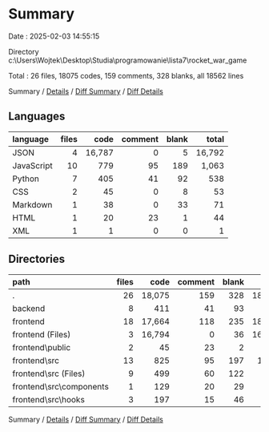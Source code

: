 # Summary

Date : 2025-02-03 14:55:15

Directory c:\\Users\\Wojtek\\Desktop\\Studia\\programowanie\\lista7\\rocket_war_game

Total : 26 files,  18075 codes, 159 comments, 328 blanks, all 18562 lines

Summary / [Details](details.md) / [Diff Summary](diff.md) / [Diff Details](diff-details.md)

## Languages
| language | files | code | comment | blank | total |
| :--- | ---: | ---: | ---: | ---: | ---: |
| JSON | 4 | 16,787 | 0 | 5 | 16,792 |
| JavaScript | 10 | 779 | 95 | 189 | 1,063 |
| Python | 7 | 405 | 41 | 92 | 538 |
| CSS | 2 | 45 | 0 | 8 | 53 |
| Markdown | 1 | 38 | 0 | 33 | 71 |
| HTML | 1 | 20 | 23 | 1 | 44 |
| XML | 1 | 1 | 0 | 0 | 1 |

## Directories
| path | files | code | comment | blank | total |
| :--- | ---: | ---: | ---: | ---: | ---: |
| . | 26 | 18,075 | 159 | 328 | 18,562 |
| backend | 8 | 411 | 41 | 93 | 545 |
| frontend | 18 | 17,664 | 118 | 235 | 18,017 |
| frontend (Files) | 3 | 16,794 | 0 | 36 | 16,830 |
| frontend\\public | 2 | 45 | 23 | 2 | 70 |
| frontend\\src | 13 | 825 | 95 | 197 | 1,117 |
| frontend\\src (Files) | 9 | 499 | 60 | 122 | 681 |
| frontend\\src\\components | 1 | 129 | 20 | 29 | 178 |
| frontend\\src\\hooks | 3 | 197 | 15 | 46 | 258 |

Summary / [Details](details.md) / [Diff Summary](diff.md) / [Diff Details](diff-details.md)